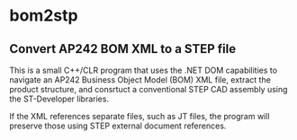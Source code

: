 # bom2stp
Convert AP242 BOM XML to a STEP file
--

This is a small C++/CLR program that uses the .NET DOM capabilities
to navigate an AP242 Business Object Model (BOM) XML file, extract
the product structure, and consrtuct a conventional STEP CAD assembly
using the ST-Developer libraries.

If the XML references separate files, such as JT files, the program
will preserve those using STEP external document references.



